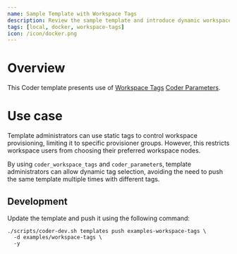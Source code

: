 ```yaml
---
name: Sample Template with Workspace Tags
description: Review the sample template and introduce dynamic workspace tags to your template
tags: [local, docker, workspace-tags]
icon: /icon/docker.png
---
```


# Overview

This Coder template presents use of [Workspace Tags](https://coder.com/docs/templates/workspace-tags) [Coder Parameters](https://coder.com/docs/templates/parameters).

# Use case

Template administrators can use static tags to control workspace provisioning, limiting it to specific provisioner groups. However, this restricts workspace users from choosing their preferred workspace nodes.

By using `coder_workspace_tags` and `coder_parameter`s, template administrators can allow dynamic tag selection, avoiding the need to push the same template multiple times with different tags.

## Development

Update the template and push it using the following command:

```
./scripts/coder-dev.sh templates push examples-workspace-tags \
  -d examples/workspace-tags \
  -y
```
